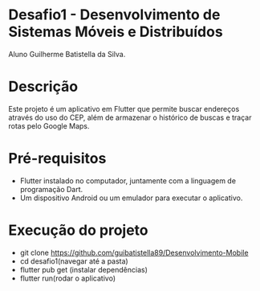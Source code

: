 # Desafio1 - Desenvolvimento de Sistemas Móveis e Distribuídos

Aluno Guilherme Batistella da Silva.

# Descrição

Este projeto é um aplicativo em Flutter que permite buscar endereços através do uso do CEP, além de armazenar o histórico de buscas e traçar rotas pelo Google Maps.

# Pré-requisitos
- Flutter instalado no computador, juntamente com a linguagem de programação Dart.
- Um dispositivo Android ou um emulador para executar o aplicativo.

# Execução do projeto
-  git clone https://github.com/guibatistella89/Desenvolvimento-Mobile
-  cd desafio1(navegar até a pasta)
-  flutter pub get (instalar dependências)
-  flutter run(rodar o aplicativo)

